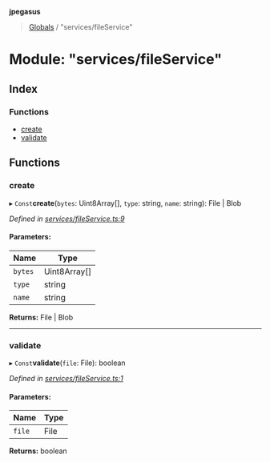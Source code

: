 **jpegasus**

> [Globals](../README.md) / "services/fileService"

# Module: "services/fileService"

## Index

### Functions

* [create](_services_fileservice_.md#create)
* [validate](_services_fileservice_.md#validate)

## Functions

### create

▸ `Const`**create**(`bytes`: Uint8Array[], `type`: string, `name`: string): File \| Blob

*Defined in [services/fileService.ts:9](https://github.com/TonyBrobston/jpegasus/blob/bd47fa0/src/services/fileService.ts#L9)*

#### Parameters:

Name | Type |
------ | ------ |
`bytes` | Uint8Array[] |
`type` | string |
`name` | string |

**Returns:** File \| Blob

___

### validate

▸ `Const`**validate**(`file`: File): boolean

*Defined in [services/fileService.ts:1](https://github.com/TonyBrobston/jpegasus/blob/bd47fa0/src/services/fileService.ts#L1)*

#### Parameters:

Name | Type |
------ | ------ |
`file` | File |

**Returns:** boolean
